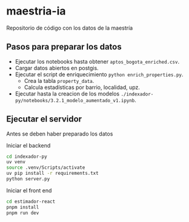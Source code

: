 # maestria-ia
Repositorio de código con los datos de la maestría


## Pasos para preparar los datos
* Ejecutar los notebooks hasta obtener `aptos_bogota_enriched.csv`.
* Cargar datos abiertos en postgis.
* Ejecutar el script de enriquecimiento `python enrich_properties.py`.
  * Crea la tabla `property_data`.
  * Calcula estadísticas por barrio, localidad, upz.
* Ejecutar hasta la creacion de los modelos `./indexador-py/notebooks/3.2.1_modelo_aumentado_v1.ipynb`.

## Ejecutar el servidor

Antes se deben haber preparado los datos

Iniciar el backend

```bash
cd indexador-py
uv venv
source .venv/Scripts/activate
uv pip install -r requirements.txt
python server.py
```

Iniciar el front end

```bash
cd estimador-react
pnpm install
pnpm run dev
```

